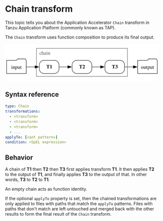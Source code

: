 # Chain transform

This topic tells you about the Application Accelerator `Chain` transform in Tanzu Application Platform (commonly known as TAP).

The `Chain` transform uses function composition to produce its final output.

![Diagram of a chain transform.](images/chain.svg)

## <a id="syntax-reference"></a>Syntax reference

```yaml
type: Chain
transformations:
  - <transform>
  - <transform>
  - <transform>
  - ...
applyTo: [<ant pattern>]
condition: <SpEL expression>
```

## <a id="behavior"></a>Behavior

A chain of **T1** then **T2** then **T3** first applies transform **T1**.
It then applies **T2** to the output of **T1**, and finally applies **T3** to
the output of that.  In other words, **T3** to **T2** to **T1**.

An empty chain acts as function identity.

If the optional `applyTo` property is set, then the chained transformations are only
applied to files with paths that match the `applyTo` patterns. Files with paths that don't match
are left untouched and merged back with the other results to form the final result of the
`Chain` transform.
